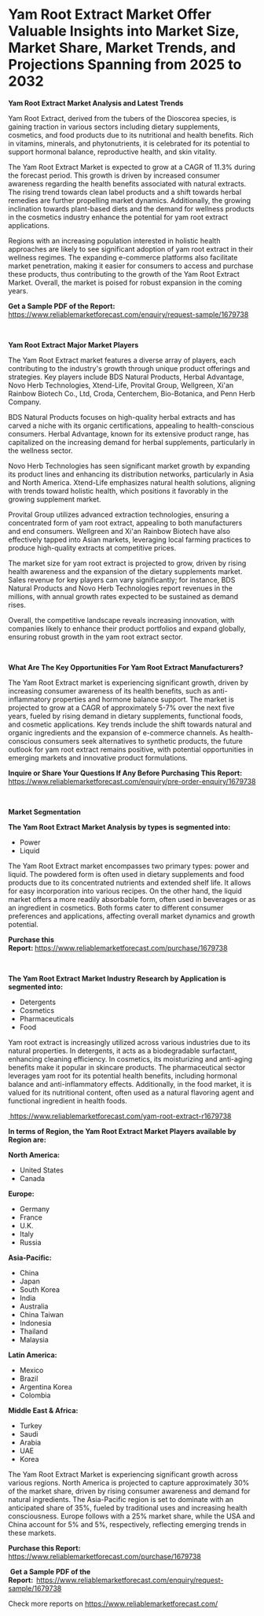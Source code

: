 <p><h1>Yam Root Extract Market Offer Valuable Insights into Market Size, Market Share, Market Trends, and Projections Spanning from 2025 to 2032</h1></p><p><strong>Yam Root Extract Market Analysis and Latest Trends</strong></p>
<p><p>Yam Root Extract, derived from the tubers of the Dioscorea species, is gaining traction in various sectors including dietary supplements, cosmetics, and food products due to its nutritional and health benefits. Rich in vitamins, minerals, and phytonutrients, it is celebrated for its potential to support hormonal balance, reproductive health, and skin vitality.</p><p>The Yam Root Extract Market is expected to grow at a CAGR of 11.3% during the forecast period. This growth is driven by increased consumer awareness regarding the health benefits associated with natural extracts. The rising trend towards clean label products and a shift towards herbal remedies are further propelling market dynamics. Additionally, the growing inclination towards plant-based diets and the demand for wellness products in the cosmetics industry enhance the potential for yam root extract applications. </p><p>Regions with an increasing population interested in holistic health approaches are likely to see significant adoption of yam root extract in their wellness regimes. The expanding e-commerce platforms also facilitate market penetration, making it easier for consumers to access and purchase these products, thus contributing to the growth of the Yam Root Extract Market. Overall, the market is poised for robust expansion in the coming years.</p></p>
<p><strong>Get a Sample PDF of the Report:&nbsp;</strong> <a href="https://www.reliablemarketforecast.com/enquiry/request-sample/1679738?utm_campaign=1743&utm_medium=2&utm_source=Github&utm_content=ia&utm_term=30012025&utm_id=yam-root-extract">https://www.reliablemarketforecast.com/enquiry/request-sample/1679738</a></p>
<p>&nbsp;</p>
<p><strong>Yam Root Extract Major Market Players</strong></p>
<p><p>The Yam Root Extract market features a diverse array of players, each contributing to the industry's growth through unique product offerings and strategies. Key players include BDS Natural Products, Herbal Advantage, Novo Herb Technologies, Xtend-Life, Provital Group, Wellgreen, Xi'an Rainbow Biotech Co., Ltd, Croda, Centerchem, Bio-Botanica, and Penn Herb Company. </p><p>BDS Natural Products focuses on high-quality herbal extracts and has carved a niche with its organic certifications, appealing to health-conscious consumers. Herbal Advantage, known for its extensive product range, has capitalized on the increasing demand for herbal supplements, particularly in the wellness sector.</p><p>Novo Herb Technologies has seen significant market growth by expanding its product lines and enhancing its distribution networks, particularly in Asia and North America. Xtend-Life emphasizes natural health solutions, aligning with trends toward holistic health, which positions it favorably in the growing supplement market.</p><p>Provital Group utilizes advanced extraction technologies, ensuring a concentrated form of yam root extract, appealing to both manufacturers and end consumers. Wellgreen and Xi'an Rainbow Biotech have also effectively tapped into Asian markets, leveraging local farming practices to produce high-quality extracts at competitive prices.</p><p>The market size for yam root extract is projected to grow, driven by rising health awareness and the expansion of the dietary supplements market. Sales revenue for key players can vary significantly; for instance, BDS Natural Products and Novo Herb Technologies report revenues in the millions, with annual growth rates expected to be sustained as demand rises.</p><p>Overall, the competitive landscape reveals increasing innovation, with companies likely to enhance their product portfolios and expand globally, ensuring robust growth in the yam root extract sector.</p></p>
<p>&nbsp;</p>
<p><strong>What Are The Key Opportunities For Yam Root Extract Manufacturers?</strong></p>
<p><p>The Yam Root Extract market is experiencing significant growth, driven by increasing consumer awareness of its health benefits, such as anti-inflammatory properties and hormone balance support. The market is projected to grow at a CAGR of approximately 5-7% over the next five years, fueled by rising demand in dietary supplements, functional foods, and cosmetic applications. Key trends include the shift towards natural and organic ingredients and the expansion of e-commerce channels. As health-conscious consumers seek alternatives to synthetic products, the future outlook for yam root extract remains positive, with potential opportunities in emerging markets and innovative product formulations.</p></p>
<p><strong>Inquire or Share Your Questions If Any Before Purchasing This Report:</strong> <a href="https://www.reliablemarketforecast.com/enquiry/pre-order-enquiry/1679738?utm_campaign=1743&utm_medium=2&utm_source=Github&utm_content=ia&utm_term=30012025&utm_id=yam-root-extract">https://www.reliablemarketforecast.com/enquiry/pre-order-enquiry/1679738</a></p>
<p>&nbsp;</p>
<p><strong>Market Segmentation</strong></p>
<p><strong>The Yam Root Extract Market Analysis by types is segmented into:</strong></p>
<p><ul><li>Power</li><li>Liquid</li></ul></p>
<p><p>The Yam Root Extract market encompasses two primary types: power and liquid. The powdered form is often used in dietary supplements and food products due to its concentrated nutrients and extended shelf life. It allows for easy incorporation into various recipes. On the other hand, the liquid market offers a more readily absorbable form, often used in beverages or as an ingredient in cosmetics. Both forms cater to different consumer preferences and applications, affecting overall market dynamics and growth potential.</p></p>
<p><strong>Purchase this Report:&nbsp;</strong><a href="https://www.reliablemarketforecast.com/purchase/1679738?utm_campaign=1743&utm_medium=2&utm_source=Github&utm_content=ia&utm_term=30012025&utm_id=yam-root-extract">https://www.reliablemarketforecast.com/purchase/1679738</a></p>
<p>&nbsp;</p>
<p><strong>The Yam Root Extract Market Industry Research by Application is segmented into:</strong></p>
<p><ul><li>Detergents</li><li>Cosmetics</li><li>Pharmaceuticals</li><li>Food</li></ul></p>
<p><p>Yam root extract is increasingly utilized across various industries due to its natural properties. In detergents, it acts as a biodegradable surfactant, enhancing cleaning efficiency. In cosmetics, its moisturizing and anti-aging benefits make it popular in skincare products. The pharmaceutical sector leverages yam root for its potential health benefits, including hormonal balance and anti-inflammatory effects. Additionally, in the food market, it is valued for its nutritional content, often used as a natural flavoring agent and functional ingredient in health foods.</p></p>
<p><a href="https://www.reliablemarketforecast.com/yam-root-extract-r1679738?utm_campaign=1743&utm_medium=2&utm_source=Github&utm_content=ia&utm_term=30012025&utm_id=yam-root-extract">&nbsp;https://www.reliablemarketforecast.com/yam-root-extract-r1679738</a></p>
<p><strong>In terms of Region, the Yam Root Extract Market Players available by Region are:</strong></p>
<p>
    <p> <strong> North America: </strong>
        <ul>
            <li>United States</li>
            <li>Canada</li>
        </ul>
        </p> 
    <p> <strong> Europe: </strong>
        <ul>
            <li>Germany</li>
            <li>France</li>
            <li>U.K.</li>
            <li>Italy</li>
            <li>Russia</li>
        </ul>
        </p> 
    <p> <strong> Asia-Pacific: </strong>
        <ul>
            <li>China</li>
            <li>Japan</li>
            <li>South Korea</li>
            <li>India</li>
            <li>Australia</li>
            <li>China Taiwan</li>
            <li>Indonesia</li>
            <li>Thailand</li>
            <li>Malaysia</li>
        </ul>
        </p> 
    <p> <strong> Latin America: </strong>
        <ul>
            <li>Mexico</li>
            <li>Brazil</li>
            <li>Argentina Korea</li>
            <li>Colombia</li>
        </ul>
        </p> 
    <p> <strong> Middle East & Africa: </strong>
        <ul>
            <li>Turkey</li>
            <li>Saudi</li>
            <li>Arabia</li>
            <li>UAE</li>
            <li>Korea</li>
        </ul>
    </p>
    </p>
<p><p>The Yam Root Extract Market is experiencing significant growth across various regions. North America is projected to capture approximately 30% of the market share, driven by rising consumer awareness and demand for natural ingredients. The Asia-Pacific region is set to dominate with an anticipated share of 35%, fueled by traditional uses and increasing health consciousness. Europe follows with a 25% market share, while the USA and China account for 5% and 5%, respectively, reflecting emerging trends in these markets.</p></p>
<p><strong>Purchase this Report: </strong><a href="https://www.reliablemarketforecast.com/purchase/1679738?utm_campaign=1743&utm_medium=2&utm_source=Github&utm_content=ia&utm_term=30012025&utm_id=yam-root-extract">https://www.reliablemarketforecast.com/purchase/1679738</a></p>
<p>&nbsp;<strong>Get a Sample PDF of the Report:&nbsp;&nbsp;</strong><a href="https://www.reliablemarketforecast.com/enquiry/request-sample/1679738?utm_campaign=1743&utm_medium=2&utm_source=Github&utm_content=ia&utm_term=30012025&utm_id=yam-root-extract">https://www.reliablemarketforecast.com/enquiry/request-sample/1679738</a></p>
<p><strong></strong></p>
<p>Check more reports on <a href="https://www.reliablemarketforecast.com/?utm_campaign=1743&utm_medium=2&utm_source=Github&utm_content=ia&utm_term=30012025&utm_id=yam-root-extract">https://www.reliablemarketforecast.com/</a></p>